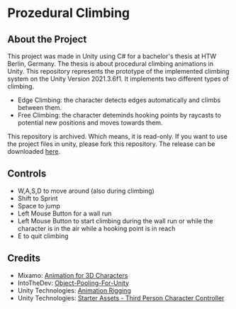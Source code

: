 # Prozedural Climbing

## About the Project
This project was made in Unity using C# for a bachelor's thesis at HTW Berlin, Germany. The thesis is about procedural climbing animations in Unity. This repository represents the prototype of the implemented climbing system on the Unity Version 2021.3.6f1. It implements two different types of climbing.
* Edge Climbing: the character detects edges automatically and climbs between them.
* Free Climbing: the character deteminds hooking points by raycasts to potential new positions and moves towards them.

This repository is archived. Which means, it is read-only. If you want to use the project files in unity, please fork this repository. The release can be downloaded [here](https://github.com/AyuCalices/prozedural-climbing/releases).

## Controls
* W,A,S,D to move around (also during climbing)
* Shift to Sprint
* Space to jump
* Left Mouse Button for a wall run
* Left Mouse Button to start climbing during the wall run or while the character is in the air while a hooking point is in reach
* E to quit climbing

## Credits

* Mixamo: [Animation for 3D Characters](https://www.mixamo.com/#/)
* IntoTheDev: [Object-Pooling-For-Unity](https://github.com/IntoTheDev/Object-Pooling-for-Unity)
* Unity Technologies: [Animation Rigging](https://docs.unity3d.com/Packages/com.unity.animation.rigging@0.2/manual/index.html)
* Unity Technologies: [Starter Assets - Third Person Character Controller](https://assetstore.unity.com/packages/essentials/starter-assets-third-person-character-controller-196526)
